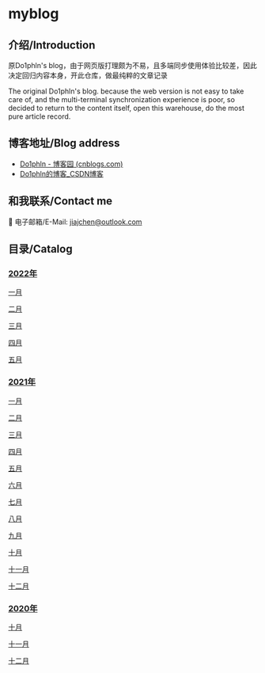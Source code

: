 # myblog

## 介绍/Introduction
原Do1phln's blog，由于网页版打理颇为不易，且多端同步使用体验比较差，因此决定回归内容本身，开此仓库，做最纯粹的文章记录

The original Do1phln's blog. because the web version is not easy to take care of, and the multi-terminal synchronization experience is poor, so decided to return to the content itself, open this warehouse, do the most pure article record.

## 博客地址/Blog address

- [Do1phln - 博客园 (cnblogs.com)](https://www.cnblogs.com/cjjcn)
- [Do1phln的博客_CSDN博客](https://blog.csdn.net/Do1phln)

## 和我联系/Contact me

:email: 电子邮箱/E-Mail: [jiajchen@outlook.com](mailto:jiajchencn@outlook.com)

## 目录/Catalog

### [2022年](https://gitee.com/cjjcn/myblog/2022)

[一月](https://gitee.com/cjjcn/myblog/2022/1)

[二月](https://gitee.com/cjjcn/myblog/2022/2)

[三月](https://gitee.com/cjjcn/myblog/2022/3)

[四月](https://gitee.com/cjjcn/myblog/2022/4)

[五月](https://gitee.com/cjjcn/myblog/2022/5)

### [2021年](https://gitee.com/cjjcn/myblog/2021)

[一月](https://gitee.com/cjjcn/myblog/2021/1)

[二月](https://gitee.com/cjjcn/myblog/2021)

[三月](https://gitee.com/cjjcn/myblog/2021/3)

[四月](https://gitee.com/cjjcn/myblog/2021/4)

[五月](https://gitee.com/cjjcn/myblog/2021/5)

[六月](https://gitee.com/cjjcn/myblog/2021/6)

[七月](https://gitee.com/cjjcn/myblog/2021/7)

[八月](https://gitee.com/cjjcn/myblog/2021/8)

[九月](https://gitee.com/cjjcn/myblog/2021/9)

[十月](https://gitee.com/cjjcn/myblog/2021/10)

[十一月](https://gitee.com/cjjcn/myblog/2021/11)

[十二月](https://gitee.com/cjjcn/myblog/2021/12)

### [2020年](https://gitee.com/cjjcn/myblog/2020)

[十月](https://gitee.com/cjjcn/myblog/2020/10)

[十一月](https://gitee.com/cjjcn/myblog/2020/11)

[十二月](https://gitee.com/cjjcn/myblog/2020/12)

